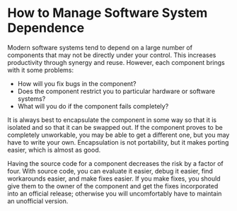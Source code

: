 # How to Manage Software System Dependence

Modern software systems tend to depend on a large number of components that may not be directly under your control. This increases productivity through synergy and reuse. However, each component brings with it some problems:

- How will you fix bugs in the component?
- Does the component restrict you to particular hardware or software systems?
- What will you do if the component fails completely?

It is always best to encapsulate the component in some way so that it is isolated and so that it can be swapped out. If the component proves to be completely unworkable, you may be able to get a different one, but you may have to write your own. Encapsulation is not portability, but it makes porting easier, which is almost as good.

Having the source code for a component decreases the risk by a factor of four. With source code, you can evaluate it easier, debug it easier, find workarounds easier, and make fixes easier. If you make fixes, you should give them to the owner of the component and get the fixes incorporated into an official release; otherwise you will uncomfortably have to maintain an unofficial version.

